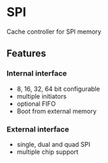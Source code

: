 # SPI
Cache controller for SPI memory

## Features

### Internal interface
 - 8, 16, 32, 64 bit configurable
 - multiple initiators
 - optional FIFO
 - Boot from external memory

### External interface
 - single, dual and quad SPI
 - multiple chip support
